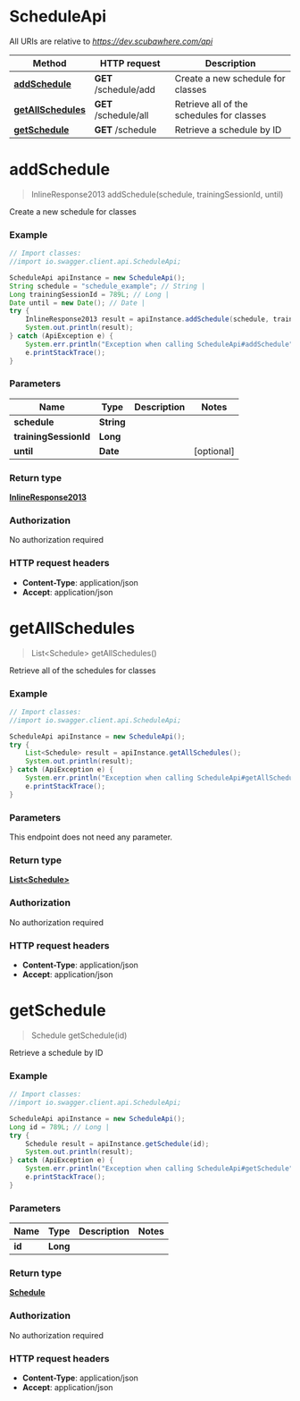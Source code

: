 # ScheduleApi

All URIs are relative to *https://dev.scubawhere.com/api*

Method | HTTP request | Description
------------- | ------------- | -------------
[**addSchedule**](ScheduleApi.md#addSchedule) | **GET** /schedule/add | Create a new schedule for classes
[**getAllSchedules**](ScheduleApi.md#getAllSchedules) | **GET** /schedule/all | Retrieve all of the schedules for classes
[**getSchedule**](ScheduleApi.md#getSchedule) | **GET** /schedule | Retrieve a schedule by ID


<a name="addSchedule"></a>
# **addSchedule**
> InlineResponse2013 addSchedule(schedule, trainingSessionId, until)

Create a new schedule for classes

### Example
```java
// Import classes:
//import io.swagger.client.api.ScheduleApi;

ScheduleApi apiInstance = new ScheduleApi();
String schedule = "schedule_example"; // String | 
Long trainingSessionId = 789L; // Long | 
Date until = new Date(); // Date | 
try {
    InlineResponse2013 result = apiInstance.addSchedule(schedule, trainingSessionId, until);
    System.out.println(result);
} catch (ApiException e) {
    System.err.println("Exception when calling ScheduleApi#addSchedule");
    e.printStackTrace();
}
```

### Parameters

Name | Type | Description  | Notes
------------- | ------------- | ------------- | -------------
 **schedule** | **String**|  |
 **trainingSessionId** | **Long**|  |
 **until** | **Date**|  | [optional]

### Return type

[**InlineResponse2013**](InlineResponse2013.md)

### Authorization

No authorization required

### HTTP request headers

 - **Content-Type**: application/json
 - **Accept**: application/json

<a name="getAllSchedules"></a>
# **getAllSchedules**
> List&lt;Schedule&gt; getAllSchedules()

Retrieve all of the schedules for classes

### Example
```java
// Import classes:
//import io.swagger.client.api.ScheduleApi;

ScheduleApi apiInstance = new ScheduleApi();
try {
    List<Schedule> result = apiInstance.getAllSchedules();
    System.out.println(result);
} catch (ApiException e) {
    System.err.println("Exception when calling ScheduleApi#getAllSchedules");
    e.printStackTrace();
}
```

### Parameters
This endpoint does not need any parameter.

### Return type

[**List&lt;Schedule&gt;**](Schedule.md)

### Authorization

No authorization required

### HTTP request headers

 - **Content-Type**: application/json
 - **Accept**: application/json

<a name="getSchedule"></a>
# **getSchedule**
> Schedule getSchedule(id)

Retrieve a schedule by ID

### Example
```java
// Import classes:
//import io.swagger.client.api.ScheduleApi;

ScheduleApi apiInstance = new ScheduleApi();
Long id = 789L; // Long | 
try {
    Schedule result = apiInstance.getSchedule(id);
    System.out.println(result);
} catch (ApiException e) {
    System.err.println("Exception when calling ScheduleApi#getSchedule");
    e.printStackTrace();
}
```

### Parameters

Name | Type | Description  | Notes
------------- | ------------- | ------------- | -------------
 **id** | **Long**|  |

### Return type

[**Schedule**](Schedule.md)

### Authorization

No authorization required

### HTTP request headers

 - **Content-Type**: application/json
 - **Accept**: application/json


